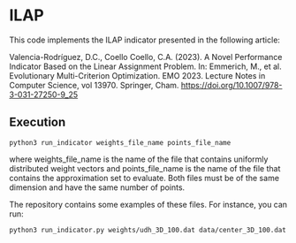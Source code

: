# ILAP

This code implements the ILAP indicator presented in the following article:

Valencia-Rodríguez, D.C., Coello Coello, C.A. (2023). A Novel Performance Indicator Based on the Linear Assignment 
Problem. In: Emmerich, M., et al. Evolutionary Multi-Criterion Optimization. EMO 2023. Lecture Notes in Computer 
Science, vol 13970. Springer, Cham. https://doi.org/10.1007/978-3-031-27250-9_25

## Execution 
```shell
python3 run_indicator weights_file_name points_file_name
```

where weights_file_name is the name of the file that contains uniformly distributed weight vectors 
and points_file_name is the name of the file that contains the approximation set to evaluate.
Both files must be of the same dimension and have the same number of points. 

The repository contains some examples of these files. 
For instance, you can run:

```shell
python3 run_indicator.py weights/udh_3D_100.dat data/center_3D_100.dat
```
